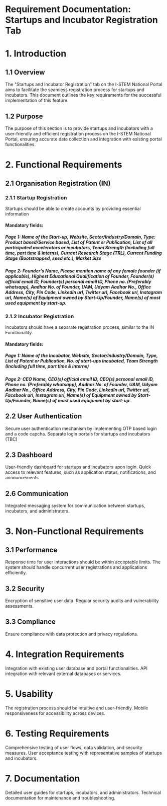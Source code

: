 # Requirement Documentation: Startups and Incubator Registration Tab

# 1. Introduction

## 1.1 Overview
The "Startups and Incubator Registration" tab on the I-STEM National Portal aims to facilitate the seamless registration process for startups and incubators. This document outlines the key requirements for the successful implementation of this feature.

## 1.2 Purpose
The purpose of this section is to provide startups and incubators with a user-friendly and efficient registration process on the I-STEM National Portal, ensuring accurate data collection and integration with existing portal functionalities.

# 2. Functional Requirements

## 2.1 Organisation Registration (IN)
### 2.1.1 Startup Registration
Startups should be able to create accounts by providing essential information 

#### Mandatory fields: 

##### Page 1: Name of the Start-up, Website, Sector/Industry/Domain, Type: Product based/Service based, List of Patent or Publication, List of all participated accelerators or incubators, Team Strength (Including full time, part time & interns), Current Research Stage (TRL), Current Funding Stage (Bootstrapped, seed etc.), Market Size

##### Page 2: Founder's Name, Please mention name of any female founder (if applicable), Highest Educational Qualification of Founder, Founder(s) official email ID, Founder(s) personal email ID, Phone no. (Preferably whatsapp), Aadhar No. of Founder, UAM, Udyam Aadhar No., Office Address, City, Pin Code, LinkedIn url, Twitter url, Facebook url, Instagram url, Name(s) of Equipment owned by Start-Up/Founder, Name(s) of most used equipment by start-up.

### 2.1.2 Incubator Registration
Incubators should have a separate registration process, similar to the IN Functionality.

#### Mandatory fields: 
##### Page 1: Name of the Incubator, Website, Sector/Industry/Domain, Type, List of Patent or Publication, No. of start-ups incubated, Team Strength (Including full time, part time & interns)

##### Page 2: CEO Name, CEO(s) official email ID, CEO(s) personal email ID, Phone no. (Preferably whatsapp), Aadhar No. of Founder, UAM, Udyam Aadhar No., Office Address, City, Pin Code, LinkedIn url, Twitter url, Facebook url, Instagram url, Name(s) of Equipment owned by Start-Up/Founder, Name(s) of most used equipment by start-up.

## 2.2 User Authentication
Secure user authentication mechanism by implementing OTP based login and a code capcha.
Separate login portals for startups and incubators (TBC)

## 2.3 Dashboard
User-friendly dashboard for startups and incubators upon login.
Quick access to relevant features, such as application status, notifications, and announcements.

## 2.6 Communication
Integrated messaging system for communication between startups, incubators, and administrators.
# 3. Non-Functional Requirements

## 3.1 Performance
Response time for user interactions should be within acceptable limits.
The system should handle concurrent user registrations and applications efficiently.

## 3.2 Security
Encryption of sensitive user data.
Regular security audits and vulnerability assessments.

## 3.3 Compliance
Ensure compliance with data protection and privacy regulations.

# 4. Integration Requirements

Integration with existing user database and portal functionalities.
API integration with relevant external databases or services.

# 5. Usability

The registration process should be intuitive and user-friendly.
Mobile responsiveness for accessibility across devices.
# 6. Testing Requirements

Comprehensive testing of user flows, data validation, and security measures.
User acceptance testing with representative samples of startups and incubators.
# 7. Documentation

Detailed user guides for startups, incubators, and administrators.
Technical documentation for maintenance and troubleshooting.
